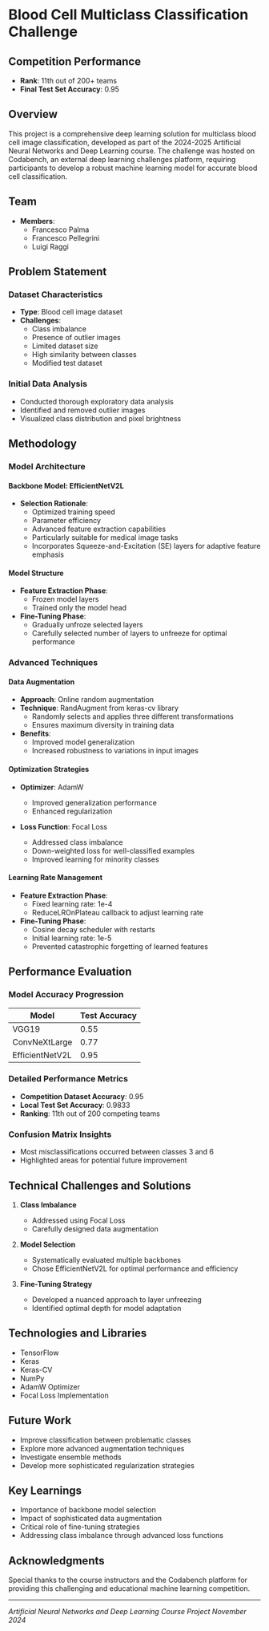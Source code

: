 # Blood Cell Multiclass Classification Challenge

## Competition Performance
- **Rank**: 11th out of 200+ teams
- **Final Test Set Accuracy**: 0.95

## Overview
This project is a comprehensive deep learning solution for multiclass blood cell image classification, developed as part of the 2024-2025 Artificial Neural Networks and Deep Learning course. The challenge was hosted on Codabench, an external deep learning challenges platform, requiring participants to develop a robust machine learning model for accurate blood cell classification.

## Team
- **Members**:
  - Francesco Palma
  - Francesco Pellegrini
  - Luigi Raggi

## Problem Statement
### Dataset Characteristics
- **Type**: Blood cell image dataset
- **Challenges**:
  - Class imbalance
  - Presence of outlier images
  - Limited dataset size
  - High similarity between classes
  - Modified test dataset

### Initial Data Analysis
- Conducted thorough exploratory data analysis
- Identified and removed outlier images
- Visualized class distribution and pixel brightness

## Methodology

### Model Architecture
#### Backbone Model: EfficientNetV2L
- **Selection Rationale**:
  - Optimized training speed
  - Parameter efficiency
  - Advanced feature extraction capabilities
  - Particularly suitable for medical image tasks
  - Incorporates Squeeze-and-Excitation (SE) layers for adaptive feature emphasis

#### Model Structure
- **Feature Extraction Phase**:
  - Frozen model layers
  - Trained only the model head
- **Fine-Tuning Phase**:
  - Gradually unfroze selected layers
  - Carefully selected number of layers to unfreeze for optimal performance

### Advanced Techniques

#### Data Augmentation
- **Approach**: Online random augmentation
- **Technique**: RandAugment from keras-cv library
  - Randomly selects and applies three different transformations
  - Ensures maximum diversity in training data
- **Benefits**:
  - Improved model generalization
  - Increased robustness to variations in input images

#### Optimization Strategies
- **Optimizer**: AdamW
  - Improved generalization performance
  - Enhanced regularization

- **Loss Function**: Focal Loss
  - Addressed class imbalance
  - Down-weighted loss for well-classified examples
  - Improved learning for minority classes

#### Learning Rate Management
- **Feature Extraction Phase**:
  - Fixed learning rate: 1e-4
  - ReduceLROnPlateau callback to adjust learning rate
- **Fine-Tuning Phase**:
  - Cosine decay scheduler with restarts
  - Initial learning rate: 1e-5
  - Prevented catastrophic forgetting of learned features

## Performance Evaluation

### Model Accuracy Progression
| Model | Test Accuracy |
|-------|---------------|
| VGG19 | 0.55 |
| ConvNeXtLarge | 0.77 |
| EfficientNetV2L | 0.95 |

### Detailed Performance Metrics
- **Competition Dataset Accuracy**: 0.95
- **Local Test Set Accuracy**: 0.9833
- **Ranking**: 11th out of 200 competing teams

### Confusion Matrix Insights
- Most misclassifications occurred between classes 3 and 6
- Highlighted areas for potential future improvement

## Technical Challenges and Solutions
1. **Class Imbalance**
   - Addressed using Focal Loss
   - Carefully designed data augmentation

2. **Model Selection**
   - Systematically evaluated multiple backbones
   - Chose EfficientNetV2L for optimal performance and efficiency

3. **Fine-Tuning Strategy**
   - Developed a nuanced approach to layer unfreezing
   - Identified optimal depth for model adaptation

## Technologies and Libraries
- TensorFlow
- Keras
- Keras-CV
- NumPy
- AdamW Optimizer
- Focal Loss Implementation

## Future Work
- Improve classification between problematic classes
- Explore more advanced augmentation techniques
- Investigate ensemble methods
- Develop more sophisticated regularization strategies

## Key Learnings
- Importance of backbone model selection
- Impact of sophisticated data augmentation
- Critical role of fine-tuning strategies
- Addressing class imbalance through advanced loss functions

## Acknowledgments
Special thanks to the course instructors and the Codabench platform for providing this challenging and educational machine learning competition.

---

*Artificial Neural Networks and Deep Learning Course Project*
*November 2024*
